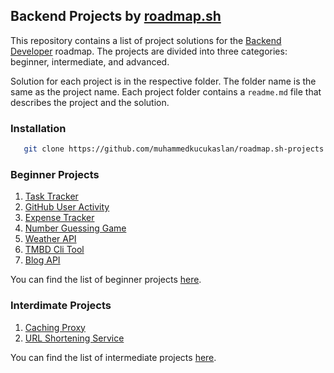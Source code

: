 ## Backend Projects by [roadmap.sh](https://roadmap.sh)

This repository contains a list of project solutions for the [Backend Developer](https://roadmap.sh/backend) roadmap. The projects are divided into three categories: beginner, intermediate, and advanced.

Solution for each project is in the respective folder. The folder name is the same as the project name. Each project folder contains a `readme.md` file that describes the project and the solution.
### Installation
```bash
   git clone https://github.com/muhammedkucukaslan/roadmap.sh-projects.git
```

### Beginner Projects

1. [Task Tracker](https://roadmap.sh/projects/task-tracker)
2. [GitHub User Activity](https://roadmap.sh/projects/github-user-activity)
3. [Expense Tracker](https://roadmap.sh/projects/expense-tracker)
4. [Number Guessing Game](https://roadmap.sh/projects/number-guessing-game)
5. [Weather API](https://roadmap.sh/projects/weather-api-wrapper-service)
6. [TMBD Cli Tool](https://roadmap.sh/projects/tmdb-cli)
7. [Blog API](https://roadmap.sh/projects/blogging-platform-api)

You can find the list of beginner projects [here](https://roadmap.sh/backend/projects?difficulty=beginner).


### Interdimate Projects

1. [Caching Proxy](https://roadmap.sh/projects/caching-server)
2. [URL Shortening Service](https://roadmap.sh/projects/url-shortening-service)

You can find the list of intermediate projects [here](https://roadmap.sh/backend/projects?difficulty=intermediate).
